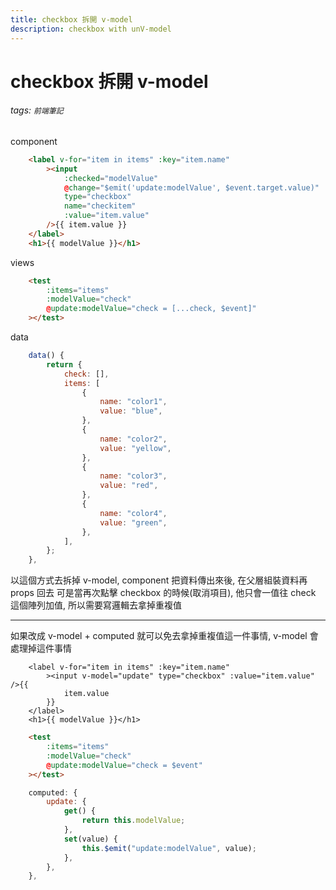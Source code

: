 ```yaml
---
title: checkbox 拆開 v-model
description: checkbox with unV-model
---
```


# checkbox 拆開 v-model

###### tags: `前端筆記`

component
```html
    <label v-for="item in items" :key="item.name"
        ><input
            :checked="modelValue"
            @change="$emit('update:modelValue', $event.target.value)"
            type="checkbox"
            name="checkitem"
            :value="item.value"
        />{{ item.value }}
    </label>
    <h1>{{ modelValue }}</h1>
```
views
```html
    <test
        :items="items"
        :modelValue="check"
        @update:modelValue="check = [...check, $event]"
    ></test>
```

data
```js
    data() {
        return {
            check: [],
            items: [
                {
                    name: "color1",
                    value: "blue",
                },
                {
                    name: "color2",
                    value: "yellow",
                },
                {
                    name: "color3",
                    value: "red",
                },
                {
                    name: "color4",
                    value: "green",
                },
            ],
        };
    },
```

以這個方式去拆掉 v-model, component 把資料傳出來後, 在父層組裝資料再 props 回去
可是當再次點擊 checkbox 的時候(取消項目), 他只會一值往 check 這個陣列加值, 所以需要寫邏輯去拿掉重複值

---

如果改成 v-model + computed 就可以免去拿掉重複值這一件事情, v-model 會處理掉這件事情
```html=
    <label v-for="item in items" :key="item.name"
        ><input v-model="update" type="checkbox" :value="item.value" />{{
            item.value
        }}
    </label>
    <h1>{{ modelValue }}</h1>
```

```html
    <test
        :items="items"
        :modelValue="check"
        @update:modelValue="check = $event"
    ></test>
```

```js
    computed: {
        update: {
            get() {
                return this.modelValue;
            },
            set(value) {
                this.$emit("update:modelValue", value);
            },
        },
    },
```
